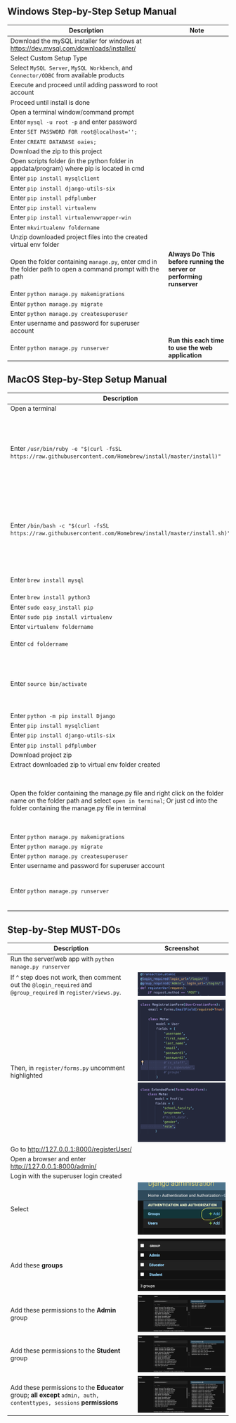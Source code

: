 ## Windows Step-by-Step Setup Manual

|Description | Note |
|-------------|------------|
| Download the mySQL installer for windows at https://dev.mysql.com/downloads/installer/ |
| Select Custom Setup Type |
| Select `MySQL Server`, `MySQL Workbench`, and `Connector/ODBC` from available products |
| Execute and proceed until adding password to root account |
| Proceed until install is done |
| Open a terminal window/command prompt |
| Enter `mysql -u root -p` and enter password |
| Enter `SET PASSWORD FOR root@localhost='';` |
| Enter `CREATE DATABASE oaies;` |
| Download the zip to this project |
| Open scripts folder (in the python folder in appdata/program) where pip is located in cmd |
| Enter `pip install mysqlclient` |
| Enter `pip install django-utils-six` |
| Enter `pip install pdfplumber` |
| Enter `pip install virtualenv` |
| Enter `pip install virtualenvwrapper-win`|
|Enter `mkvirtualenv foldername`|
| Unzip downloaded project files into the created virtual env folder |
| Open the folder containing `manage.py`, enter cmd in the folder path to open a command prompt with the path | **Always Do This before running the server or performing runserver** |
| Enter `python manage.py makemigrations` |
| Enter `python manage.py migrate` |
| Enter `python manage.py createsuperuser`|
| Enter username and password for superuser account |
| Enter `python manage.py runserver` | **Run this each time to use the web application** |

## MacOS Step-by-Step Setup Manual

| Description | Note |
|-------------|------------|
| Open a terminal |
| Enter `/usr/bin/ruby -e "$(curl -fsSL https://raw.githubusercontent.com/Homebrew/install/master/install)"` | Install homebrew only for users running `macOS High Sierra, Sierra, El Capitan, or earlier` |
| Enter `/bin/bash -c "$(curl -fsSL https://raw.githubusercontent.com/Homebrew/install/master/install.sh)"` | Install homebrew only for users running `macOs Catalina, Mojave, or Big Sur, or later` |
| Enter `brew install mysql`| mysql server needed |
| Enter `brew install python3`|
| Enter `sudo easy_install pip`|
| Enter `sudo pip install virtualenv`|
| Enter `virtualenv foldername`|
| Enter `cd foldername`| **MUST CD INTO THE FOLDER** |
| Enter `source bin/activate`| **ONLY DO THIS IN THE VIRTUAL ENV FOLDER CREATED** |
| Enter `python -m pip install Django`|
| Enter `pip install mysqlclient` |
| Enter `pip install django-utils-six` |
| Enter `pip install pdfplumber` |
| Download project zip |
| Extract downloaded zip to virtual env folder created |
| Open the folder containing the manage.py file and right click on the folder name on the folder path and select `open in terminal`; Or just cd into the folder containing the manage.py file in terminal| **Always Do This before running the server or performing runserver** |
| Enter `python manage.py makemigrations` |
| Enter `python manage.py migrate` |
| Enter `python manage.py createsuperuser`|
| Enter username and password for superuser account |
| Enter `python manage.py runserver` | **Run this each time to use the web application** |

## Step-by-Step MUST-DOs
| Description | Screenshot |
|-------------|---------|
| Run the server/web app with `python manage.py runserver`|
|If ^ step does not work, then comment out the `@login_required` and `@group_required` in `register/views.py`.|![Guide5](/static/images/guide5.png)|
| Then, in `register/forms.py` uncomment highlighted |![Guide6](/static/images/guide6.png)![Guide7](/static/images/guide7.png)|
| Go to http://127.0.0.1:8000/registerUser/|
| Open a browser and enter http://127.0.0.1:8000/admin/ |
| Login with the superuser login created |
| Select |![Guide1](/static/images/guide1.png)|
| Add these **groups**|![Guide11](/static/images/guide11.png)|
| Add these permissions to the **Admin** group |![Guide2](/static/images/guide2.png)|
| Add these permissions to the **Student** group |![Guide3](/static/images/guide3.png)|
| Add these permissions to the **Educator** group; **all except** `admin, auth, contenttypes, sessions` **permissions**|![Guide4](/static/images/guide4.png)|






<!-- ## Dependencies

```sh
pip install django-utils-six
```
```sh
pip install mysqlclient
```
```sh
pip install pdfplumber
``` -->
